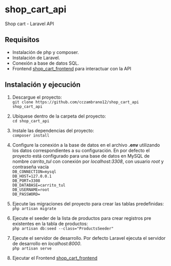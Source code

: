 # shop_cart_api
Shop cart - Laravel API

## Requisitos
- Instalación de php y composer.
- Instalación de Laravel.
- Conexión a base de datos SQL.
- Frontend [shop_cart_frontend](https://github.com/cczambrano12/shop_cart_frontend) para interactuar con la API

## Instalación y ejecución
1. Descargue el proyecto:  
`git clone https://github.com/cczambrano12/shop_cart_api shop_cart_api`  

2. Ubíquese dentro de la carpeta del proyecto:  
`cd shop_cart_api`  

3. Instale las dependencias del proyecto:  
`composer install`  

4. Configure la conexión a la base de datos en el archivo **.env** utilizando los datos correspondientes a su configuración. En por defecto el proyecto está configurado para una base de datos en MySQL de nombre *carrito_tul* con conexión por *localhost:3308*, con usuario *root* y contraseña vacía  
    `DB_CONNECTION=mysql`  
    `DB_HOST=127.0.0.1`  
    `DB_PORT=3308`  
    `DB_DATABASE=carrito_tul`  
    `DB_USERNAME=root`  
    `DB_PASSWORD=`  

5. Ejecute las migraciones del proyecto para crear las tablas predefinidas:  
`php artisan migrate`  

6. Ejecute el seeder de la lista de productos para crear registros pre existentes en la tabla de productos:  
`php artisan db:seed --class="ProductsSeeder"`

7. Ejecute el servidor de desarrollo. Por defecto Laravel ejecuta el servidor de desarrollo en *localhost:8000*.    
`php artisan serve`  

8. Ejecutar el Frontend [shop_cart_frontend](https://github.com/cczambrano12/shop_cart_frontend)
